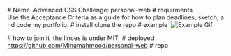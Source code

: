  # Name 
Advanced CSS Challenge: personal-web
# requirments 
Use the Acceptance Criteria as a guide for how to plan deadlines, sketch, and code my portfolio.
# install
clone the repo
# example 
![Example Gif](./assets/image/example.gif)

# how to join it 
the linces is under MIT 
# deployed
https://github.com/Minamahmood/personal-web
# repo